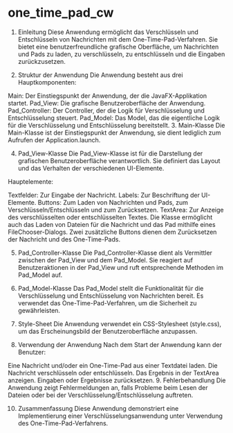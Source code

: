 # one_time_pad_cw
1. Einleitung
Diese Anwendung ermöglicht das Verschlüsseln und Entschlüsseln von Nachrichten mit dem One-Time-Pad-Verfahren. Sie bietet eine benutzerfreundliche grafische Oberfläche, um Nachrichten und Pads zu laden, zu verschlüsseln, zu entschlüsseln und die Eingaben zurückzusetzen.

2. Struktur der Anwendung
Die Anwendung besteht aus drei Hauptkomponenten:

Main: Der Einstiegspunkt der Anwendung, der die JavaFX-Applikation startet.
Pad_View: Die grafische Benutzeroberfläche der Anwendung.
Pad_Controller: Der Controller, der die Logik für Verschlüsselung und Entschlüsselung steuert.
Pad_Model: Das Model, das die eigentliche Logik für die Verschlüsselung und Entschlüsselung bereitstellt.
3. Main-Klasse
Die Main-Klasse ist der Einstiegspunkt der Anwendung, sie dient lediglich zum Aufrufen der Application.launch.

4. Pad_View-Klasse
Die Pad_View-Klasse ist für die Darstellung der grafischen Benutzeroberfläche verantwortlich. Sie definiert das Layout und das Verhalten der verschiedenen UI-Elemente.

Hauptelemente:

Textfelder: Zur Eingabe der Nachricht.
Labels: Zur Beschriftung der UI-Elemente.
Buttons: Zum Laden von Nachrichten und Pads, zum Verschlüsseln/Entschlüsseln und zum Zurücksetzen.
TextArea: Zur Anzeige des verschlüsselten oder entschlüsselten Textes.
Die Klasse ermöglicht auch das Laden von Dateien für die Nachricht und das Pad mithilfe eines FileChooser-Dialogs. Zwei zusätzliche Buttons dienen dem Zurücksetzen der Nachricht und des One-Time-Pads.

5. Pad_Controller-Klasse
Die Pad_Controller-Klasse dient als Vermittler zwischen der Pad_View und dem Pad_Model. Sie reagiert auf Benutzeraktionen in der Pad_View und ruft entsprechende Methoden im Pad_Model auf.

6. Pad_Model-Klasse
Das Pad_Model stellt die Funktionalität für die Verschlüsselung und Entschlüsselung von Nachrichten bereit. Es verwendet das One-Time-Pad-Verfahren, um die Sicherheit zu gewährleisten.

7. Style-Sheet
Die Anwendung verwendet ein CSS-Stylesheet (style.css), um das Erscheinungsbild der Benutzeroberfläche anzupassen.

8. Verwendung der Anwendung
Nach dem Start der Anwendung kann der Benutzer:

Eine Nachricht und/oder ein One-Time-Pad aus einer Textdatei laden.
Die Nachricht verschlüsseln oder entschlüsseln.
Das Ergebnis in der TextArea anzeigen.
Eingaben oder Ergebnisse zurücksetzen.
9. Fehlerbehandlung
Die Anwendung zeigt Fehlermeldungen an, falls Probleme beim Lesen der Dateien oder bei der Verschlüsselung/Entschlüsselung auftreten.

10. Zusammenfassung
Diese Anwendung demonstriert eine Implementierung einer Verschlüsselungsanwendung unter Verwendung des One-Time-Pad-Verfahrens.
